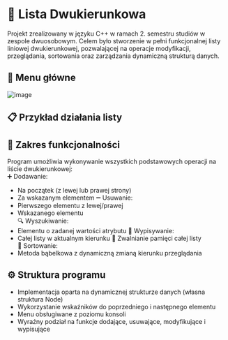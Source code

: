 # 🔁 Lista Dwukierunkowa
Projekt zrealizowany w języku C++ w ramach 2. semestru studiów w zespole dwuosobowym.
Celem było stworzenie w pełni funkcjonalnej listy liniowej dwukierunkowej, pozwalającej na operacje modyfikacji, przeglądania, sortowania oraz zarządzania dynamiczną strukturą danych.
## 🧭 Menu główne
![image](https://github.com/user-attachments/assets/b153bb14-ccdf-4aae-8d3a-103561a627d9)
## 📋 Przykład działania listy
## 🔧 Zakres funkcjonalności
Program umożliwia wykonywanie wszystkich podstawowych operacji na liście dwukierunkowej:  
➕ Dodawanie:
* Na początek (z lewej lub prawej strony)
* Za wskazanym elementem
➖ Usuwanie:  
* Pierwszego elementu z lewej/prawej
* Wskazanego elementu  
🔍 Wyszukiwanie:  
* Elementu o zadanej wartości atrybutu
📜 Wypisywanie:  
* Całej listy w aktualnym kierunku
🧹 Zwalnianie pamięci całej listy  
🔄 Sortowanie:  
* Metoda bąbelkowa z dynamiczną zmianą kierunku przeglądania
## ⚙️ Struktura programu  
* Implementacja oparta na dynamicznej strukturze danych (własna struktura Node)
* Wykorzystanie wskaźników do poprzedniego i następnego elementu
* Menu obsługiwane z poziomu konsoli
* Wyraźny podział na funkcje dodające, usuwające, modyfikujące i wypisujące
